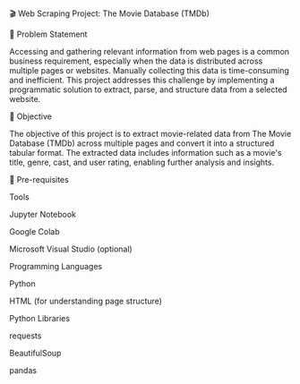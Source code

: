 🎬 Web Scraping Project: The Movie Database (TMDb)

📝 Problem Statement

Accessing and gathering relevant information from web pages is a common business requirement, especially when the data is distributed across multiple pages or websites. Manually collecting this data is time-consuming and inefficient. This project addresses this challenge by implementing a programmatic solution to extract, parse, and structure data from a selected website.

🎯 Objective

The objective of this project is to extract movie-related data from The Movie Database (TMDb) across multiple pages and convert it into a structured tabular format. The extracted data includes information such as a movie's title, genre, cast, and user rating, enabling further analysis and insights.

🔧 Pre-requisites

Tools

Jupyter Notebook

Google Colab

Microsoft Visual Studio (optional)

Programming Languages

Python

HTML (for understanding page structure)

Python Libraries

requests

BeautifulSoup

pandas
